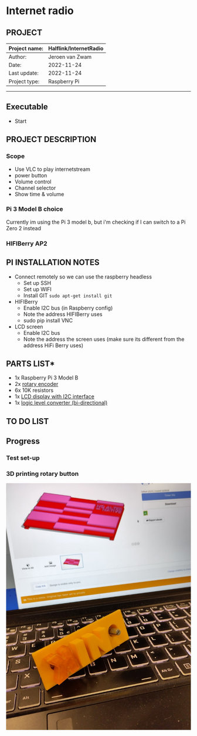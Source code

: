 # Internet radio
## PROJECT
| Project name:    | Halflink/InternetRadio |
|------------------|------------------------|
| Author:          | Jeroen van Zwam        |
| Date:            | 2022-11-24             |  
| Last update: | 2022-11-24             |
| Project type:    | Raspberry Pi           |
***

## Executable
* Start  

## PROJECT DESCRIPTION

### Scope
- Use VLC to play internetstream
- power button 
- Volume control
- Channel selector
- Show time & volume

### Pi 3 Model B choice
Currently im using the Pi 3 model b, but i'm checking if I can switch to 
a Pi Zero 2 instead

### HIFIBerry AP2

## PI INSTALLATION NOTES
* Connect remotely so we can use the raspberry headless
  * Set up SSH 
  * Set up WIFI
  * Install GIT `sudo apt-get install git`
* HIFIBerry  
  * Enable I2C bus (in Raspberry config)
  * Note the address HIFIBerry uses
  * sudo pip install VNC
* LCD screen
  * Enable I2C bus
  * Note the address the screen uses (make sure its different from the address HiFi Berry uses)


## PARTS LIST*
* 1x Raspberry Pi 3 Model B
* 2x [rotary encoder](https://www.bitsandparts.nl/Rotary-Encoder-Pulsgever-EC11-20mm-p1911600)
* 6x 10K resistors
* 1x [LCD display with I2C interface](https://www.bitsandparts.nl/Display-LCD-HD44780-16x2-wit-op-blauw-met-I2C-interface-p1067338)
* 1x [logic level converter (bi-directional)](https://www.bitsandparts.nl/Logic-Level-Shifter-4-kanaals-bidirectioneel-p100233)

## TO DO LIST

## Progress

### Test set-up

### 3D printing rotary button
![Rotary buttons](/docs/rotaryholder.jpg)
